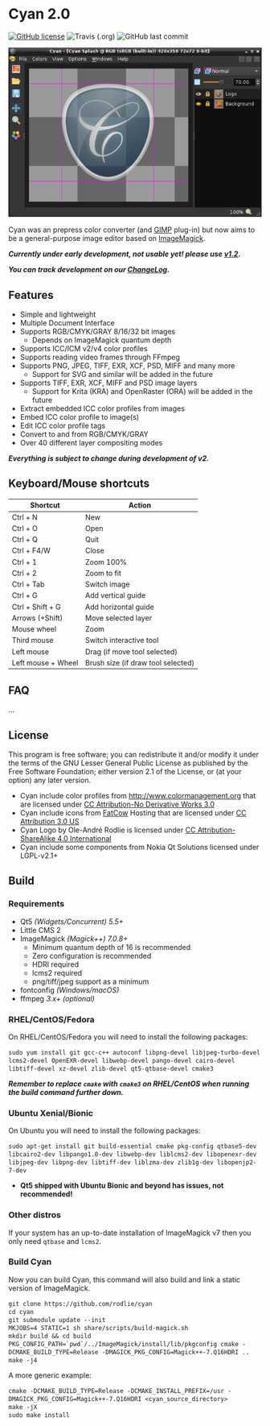 # Cyan 2.0

[![GitHub license](https://img.shields.io/github/license/rodlie/cyan)](https://github.com/rodlie/cyan/blob/master/COPYING)
![Travis (.org)](https://img.shields.io/travis/rodlie/cyan)
![GitHub last commit](https://img.shields.io/github/last-commit/rodlie/cyan)

![screenshot](docs/images/screenshot.png)

Cyan was an prepress color converter (and [GIMP](https://gimp.org) plug-in) but now aims to be a general-purpose image editor based on [ImageMagick](https://imagemagick.org).

***Currently under early development, not usable yet! please use [v1.2](https://github.com/rodlie/cyan/tree/1.2).***

***You can track development on our [ChangeLog](https://cyan.fxarena.net/ChangeLog).***

## Features

* Simple and lightweight
* Multiple Document Interface
* Supports RGB/CMYK/GRAY 8/16/32 bit images
  * Depends on ImageMagick quantum depth
* Supports ICC/ICM v2/v4 color profiles
* Supports reading video frames through FFmpeg
* Supports PNG, JPEG, TIFF, EXR, XCF, PSD, MIFF and many more
  * Support for SVG and similar will be added in the future
* Supports TIFF, EXR, XCF, MIFF and PSD image layers
  * Support for Krita (KRA) and OpenRaster (ORA) will be added in the future
* Extract embedded ICC color profiles from images
* Embed ICC color profile to image(s)
* Edit ICC color profile tags
* Convert to and from RGB/CMYK/GRAY
* Over 40 different layer compositing modes

***Everything is subject to change during development of v2.***

## Keyboard/Mouse shortcuts

| Shortcut           | Action                             |
| ------------------ | ---------------------------------- |
| Ctrl + N           | New                                |
| Ctrl + O           | Open                               |
| Ctrl + Q           | Quit                               |
| Ctrl + F4/W        | Close                              |
| Ctrl + 1           | Zoom 100%                          |
| Ctrl + 2           | Zoom to fit                        |
| Ctrl + Tab         | Switch image                       |
| Ctrl + G           | Add vertical guide                 |
| Ctrl + Shift + G   | Add horizontal guide               |
| Arrows (+Shift)    | Move selected layer                |
| Mouse wheel        | Zoom                               |
| Third mouse        | Switch interactive tool            |
| Left mouse         | Drag (if move tool selected)       |
| Left mouse + Wheel | Brush size (if draw tool selected) |

## FAQ

...

## License

This program is free software; you can redistribute it and/or modify it under the terms of the GNU Lesser General Public License as published by the Free Software Foundation; either version 2.1 of the License, or (at your option) any later version.

* Cyan include color profiles from http://www.colormanagement.org that are licensed under [CC Attribution-No Derivative Works 3.0](https://creativecommons.org/licenses/by-nd/3.0/)
* Cyan include icons from [FatCow](https://www.fatcow.com) Hosting that are licensed under [CC Attribution 3.0 US](http://creativecommons.org/licenses/by/3.0/us/)
* Cyan Logo by Ole-André Rodlie is licensed under [CC Attribution-ShareAlike 4.0 International](http://creativecommons.org/licenses/by-sa/4.0/)
* Cyan include some components from Nokia Qt Solutions licensed under LGPL-v2.1+

## Build

### Requirements

 * Qt5 *(Widgets/Concurrent) 5.5+*
 * Little CMS 2
 * ImageMagick *(Magick++) 7.0.8+*
   * Minimum quantum depth of 16 is recommended
   * Zero configuration is recommended
   * HDRI required
   * lcms2 required
   * png/tiff/jpeg support as a minimum
 * fontconfig *(Windows/macOS)*
 * ffmpeg *3.x+ (optional)*

### RHEL/CentOS/Fedora

On RHEL/CentOS/Fedora you will need to install the following packages:

```
sudo yum install git gcc-c++ autoconf libpng-devel libjpeg-turbo-devel lcms2-devel OpenEXR-devel libwebp-devel pango-devel cairo-devel libtiff-devel xz-devel zlib-devel qt5-qtbase-devel cmake3
```

***Remember to replace ``cmake`` with ``cmake3`` on RHEL/CentOS when running the build command further down.***

### Ubuntu Xenial/Bionic

On Ubuntu you will need to install the following packages:

```
sudo apt-get install git build-essential cmake pkg-config qtbase5-dev libcairo2-dev libpango1.0-dev libwebp-dev liblcms2-dev libopenexr-dev libjpeg-dev libpng-dev libtiff-dev liblzma-dev zlib1g-dev libopenjp2-7-dev
```

* **Qt5 shipped with Ubuntu Bionic and beyond has issues, not recommended!**

### Other distros

If your system has an up-to-date installation of ImageMagick v7 then you only need ``qtbase`` and  ``lcms2``.

### Build Cyan

Now you can build Cyan, this command will also build and link a static version of ImageMagick.
```
git clone https://github.com/rodlie/cyan
cd cyan
git submodule update --init
MKJOBS=4 STATIC=1 sh share/scripts/build-magick.sh
mkdir build && cd build
PKG_CONFIG_PATH=`pwd`/../ImageMagick/install/lib/pkgconfig cmake -DCMAKE_BUILD_TYPE=Release -DMAGICK_PKG_CONFIG=Magick++-7.Q16HDRI ..
make -j4
```

A more generic example:

```
cmake -DCMAKE_BUILD_TYPE=Release -DCMAKE_INSTALL_PREFIX=/usr -DMAGICK_PKG_CONFIG=Magick++-7.Q16HDRI <cyan_source_directory>
make -jX
sudo make install
```
